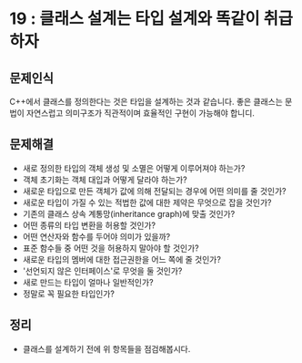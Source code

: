 # 19 : 클래스 설계는 타입 설계와 똑같이 취급하자

## 문제인식

C++에서 클래스를 정의한다는 것은 타입을 설계하는 것과 같습니다.
좋은 클래스는 문법이 자연스럽고 의미구조가 직관적이며 효율적인 구현이 가능해야 합니디.

## 문제해결

- 새로 정의한 타입의 객체 생성 및 소멸은 어떻게 이루어져야 하는가?
- 객체 초기화는 객체 대입과 어떻게 달라야 하는가?
- 새로운 타입으로 만든 객체가 값에 의해 전달되는 경우에 어떤 의미를 줄 것인가?
- 새로운 타입이 가질 수 있는 적법한 값에 대한 제약은 무엇으로 잡을 것인가?
- 기존의 클래스 상속 계통망(inheritance graph)에 맞출 것인가?
- 어떤 종류의 타입 변환을 허용할 것인가?
- 어떤 연산자와 함수를 두어야 의미가 있을까?
- 표준 함수들 중 어떤 것을 허용하지 말아야 할 것인가?
- 새로운 타입의 멤버에 대한 접근권한을 어느 쪽에 줄 것인가?
- '선언되지 않은 인터페이스'로 무엇을 둘 것인가?
- 새로 만드는 타입이 얼마나 일반적인가?
- 정말로 꼭 필요한 타입인가?

## 정리

- 클래스를 설계하기 전에 위 항목들을 점검해봅시다.
